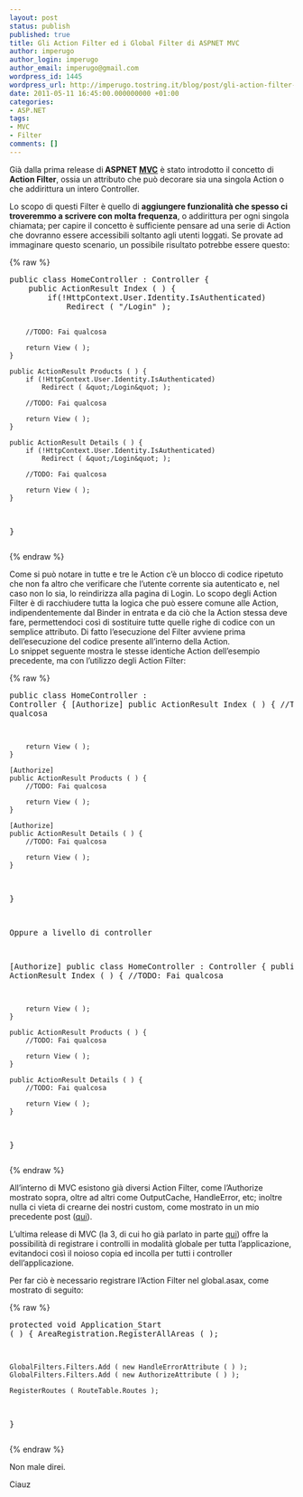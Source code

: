 ```yaml
---
layout: post
status: publish
published: true
title: Gli Action Filter ed i Global Filter di ASPNET MVC
author: imperugo
author_login: imperugo
author_email: imperugo@gmail.com
wordpress_id: 1445
wordpress_url: http://imperugo.tostring.it/blog/post/gli-action-filter-ed-i-global-filter-di-aspnet-mvc/
date: 2011-05-11 16:45:00.000000000 +01:00
categories:
- ASP.NET
tags:
- MVC
- Filter
comments: []
---
```

<p>Già dalla prima release di<strong> ASPNET </strong><a title="ASP.NET MVC" href="http://tostring.it/tags/archive/mvc" target="_blank"><strong>MVC</strong></a> è stato introdotto il concetto di <strong>Action Filter</strong>, ossia un attributo che può decorare sia una singola Action o che addirittura un intero Controller. </p>  <p>Lo scopo di questi Filter è quello di <strong>aggiungere funzionalità che spesso ci troveremmo a scrivere con molta frequenza</strong>, o addirittura per ogni singola chiamata; per capire il concetto è sufficiente pensare ad una serie di Action che dovranno essere accessibili soltanto agli utenti loggati. Se provate ad immaginare questo scenario, un possibile risultato potrebbe essere questo:</p>  {% raw %}<pre class="brush: csharp;">public class HomeController : Controller {
    public ActionResult Index ( ) {
        if(!HttpContext.User.Identity.IsAuthenticated)
            Redirect ( &quot;/Login&quot; );

        //TODO: Fai qualcosa

        return View ( );
    }

    public ActionResult Products ( ) {
        if (!HttpContext.User.Identity.IsAuthenticated)
            Redirect ( &quot;/Login&quot; );

        //TODO: Fai qualcosa

        return View ( );
    }

    public ActionResult Details ( ) {
        if (!HttpContext.User.Identity.IsAuthenticated)
            Redirect ( &quot;/Login&quot; );

        //TODO: Fai qualcosa

        return View ( );
    }
}</pre>{% endraw %}

<p>Come si può notare in tutte e tre le Action c’è un blocco di codice ripetuto che non fa altro che verificare che l’utente corrente sia autenticato e, nel caso non lo sia, lo reindirizza alla pagina di Login. Lo scopo degli Action Filter è di racchiudere tutta la logica che può essere comune alle Action, indipendentemente dal Binder in entrata e da ciò che la Action stessa deve fare, permettendoci così di sostituire tutte quelle righe di codice con un semplice attributo. Di fatto l’esecuzione del Filter avviene prima dell’esecuzione del codice presente all’interno della Action.
  <br />Lo snippet seguente mostra le stesse identiche Action dell’esempio precedente, ma con l’utilizzo degli Action Filter:</p>

{% raw %}<pre class="brush: csharp;">public class HomeController : Controller {
    [Authorize]
    public ActionResult Index ( ) {
        //TODO: Fai qualcosa

        return View ( );
    }

    [Authorize]
    public ActionResult Products ( ) {
        //TODO: Fai qualcosa

        return View ( );
    }

    [Authorize]
    public ActionResult Details ( ) {
        //TODO: Fai qualcosa

        return View ( );
    }
}

Oppure a livello di controller

[Authorize]
public class HomeController : Controller {
    public ActionResult Index ( ) {
        //TODO: Fai qualcosa

        return View ( );
    }

    public ActionResult Products ( ) {
        //TODO: Fai qualcosa

        return View ( );
    }
    
    public ActionResult Details ( ) {
        //TODO: Fai qualcosa

        return View ( );
    }
}</pre>{% endraw %}

<p>All’interno di MVC esistono già diversi Action Filter, come l’Authorize mostrato sopra, oltre ad altri come OutputCache, HandleError, etc; inoltre nulla ci vieta di crearne dei nostri custom, come mostrato in un mio precedente post (<a title="Realizzare un ActionFilter per ottimizzare le nostre pagine web" href="http://imperugo.tostring.it/Blog/Post/Realizzare-un-ActionFilter-per-ottimizzare-le-nostre-pagine-web" target="_blank">qui</a>).</p>

<p>L’ultima release di MVC (la 3, di cui ho già parlato in parte <a title="Un MIX 2011 ricco di novità" href="http://tostring.it/blog/post/un-mix-2011-ricco-di-novita/" target="_blank">qui</a>) offre la possibilità di registrare i controlli in modalità globale per tutta l’applicazione, evitandoci così il noioso copia ed incolla per tutti i controller dell’applicazione. </p>

<p>Per far ciò è necessario registrare l’Action Filter nel global.asax, come mostrato di seguito:</p>

{% raw %}<pre class="brush: csharp;">protected void Application_Start ( ) {
    AreaRegistration.RegisterAllAreas ( );

    GlobalFilters.Filters.Add ( new HandleErrorAttribute ( ) );
    GlobalFilters.Filters.Add ( new AuthorizeAttribute ( ) );

    RegisterRoutes ( RouteTable.Routes );
}</pre>{% endraw %}

<p>Non male direi.</p>

<p>Ciauz</p>
